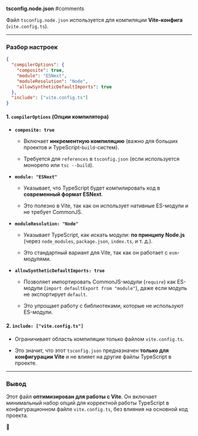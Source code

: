 
**tsconfig.node.json**
#comments 


Файл `tsconfig.node.json` используется для компиляции **Vite-конфига** (`vite.config.ts`).

---

### **Разбор настроек**

```json
{
  "compilerOptions": {
    "composite": true,
    "module": "ESNext",
    "moduleResolution": "Node",
    "allowSyntheticDefaultImports": true
  },
  "include": ["vite.config.ts"]
}
```

#### **1. `compilerOptions` (Опции компилятора)**

- **`composite: true`**
    
    - Включает **инкрементную компиляцию** (важно для больших проектов и TypeScript-`build`-систем).
        
    - Требуется для `references` в `tsconfig.json` (если используется монорепо или `tsc --build`).
        
- **`module: "ESNext"`**
    
    - Указывает, что TypeScript будет компилировать код в **современный формат ESNext**.
        
    - Это полезно в Vite, так как он использует нативные ES-модули и не требует CommonJS.
        
- **`moduleResolution: "Node"`**
    
    - Указывает TypeScript, как искать модули: **по принципу Node.js** (через `node_modules`, `package.json`, `index.ts`, и т. д.).
        
    - Это стандартный вариант для Vite, так как он работает с `esm`-модулями.
        
- **`allowSyntheticDefaultImports: true`**
    
    - Позволяет импортировать CommonJS-модули (`require`) как ES-модули (`import defaultExport from "module"`), даже если модуль не экспортирует `default`.
        
    - Это упрощает работу с библиотеками, которые не используют ES-модули.
        

#### **2. `include: ["vite.config.ts"]`**

- Ограничивает область компиляции только файлом `vite.config.ts`.
    
- Это значит, что этот `tsconfig.json` предназначен **только для конфигурации Vite** и не влияет на другие файлы TypeScript в проекте.
    

---

### **Вывод**

Этот файл **оптимизирован для работы с Vite**. Он включает минимальный набор опций для корректной работы TypeScript в конфигурационном файле `vite.config.ts`, без влияния на основной код проекта.

🚀